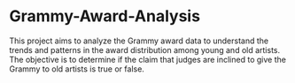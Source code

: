 # Grammy-Award-Analysis
This project aims to analyze the Grammy award data to understand the trends and patterns in the award distribution among young and old artists. The objective is to determine if the claim that judges are inclined to give the Grammy to old artists is true or false.
